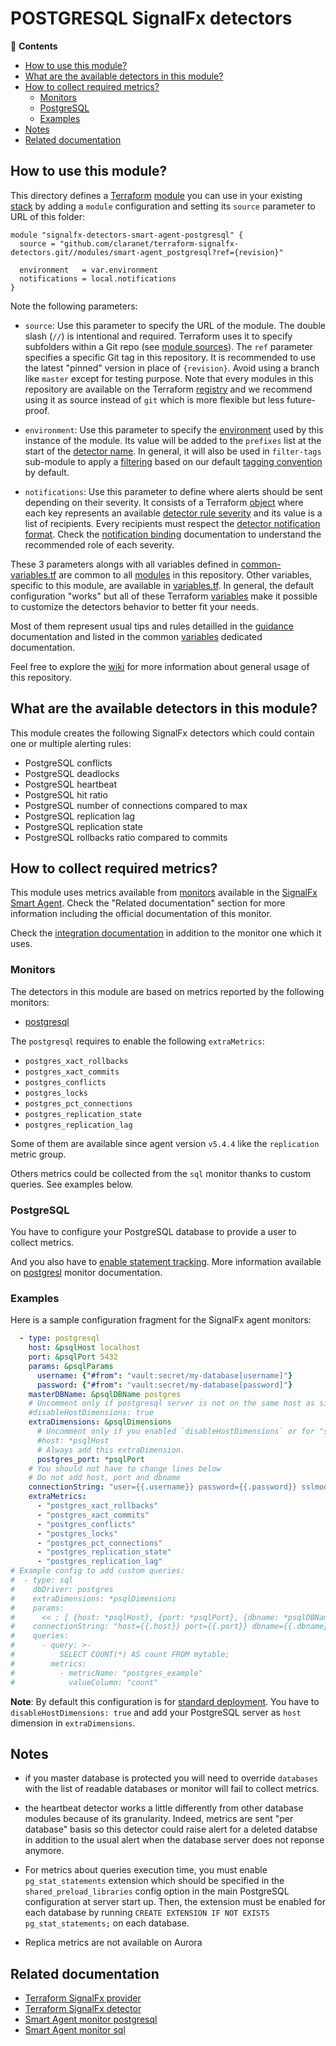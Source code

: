 # POSTGRESQL SignalFx detectors

<!-- START doctoc generated TOC please keep comment here to allow auto update -->
<!-- DON'T EDIT THIS SECTION, INSTEAD RE-RUN doctoc TO UPDATE -->
:link: **Contents**

- [How to use this module?](#how-to-use-this-module)
- [What are the available detectors in this module?](#what-are-the-available-detectors-in-this-module)
- [How to collect required metrics?](#how-to-collect-required-metrics)
  - [Monitors](#monitors)
  - [PostgreSQL](#postgresql)
  - [Examples](#examples)
- [Notes](#notes)
- [Related documentation](#related-documentation)

<!-- END doctoc generated TOC please keep comment here to allow auto update -->

## How to use this module?

This directory defines a [Terraform](https://www.terraform.io/) 
[module](https://www.terraform.io/docs/modules/usage.html) you can use in your
existing [stack](https://github.com/claranet/terraform-signalfx-detectors/wiki/Getting-started#stack) by adding a 
`module` configuration and setting its `source` parameter to URL of this folder:

```hcl
module "signalfx-detectors-smart-agent-postgresql" {
  source = "github.com/claranet/terraform-signalfx-detectors.git//modules/smart-agent_postgresql?ref={revision}"

  environment   = var.environment
  notifications = local.notifications
}
```

Note the following parameters:

* `source`: Use this parameter to specify the URL of the module. The double slash (`//`) is intentional  and required. 
  Terraform uses it to specify subfolders within a Git repo (see [module
  sources](https://www.terraform.io/docs/modules/sources.html)). The `ref` parameter specifies a specific Git tag in
  this repository. It is recommended to use the latest "pinned" version in place of `{revision}`. Avoid using a branch 
  like `master` except for testing purpose. Note that every modules in this repository are available on the Terraform 
  [registry](https://registry.terraform.io/modules/claranet/detectors/signalfx) and we recommend using it as source 
  instead of `git` which is more flexible but less future-proof.

* `environment`: Use this parameter to specify the 
  [environment](https://github.com/claranet/terraform-signalfx-detectors/wiki/Getting-started#environment) used by this 
  instance of the module.
  Its value will be added to the `prefixes` list at the start of the [detector 
  name](https://github.com/claranet/terraform-signalfx-detectors/wiki/Templating#example).
  In general, it will also be used in `filter-tags` sub-module to apply a
  [filtering](https://github.com/claranet/terraform-signalfx-detectors/wiki/Guidance#filtering) based on our default 
  [tagging convention](https://github.com/claranet/terraform-signalfx-detectors/wiki/Tagging-convention) by default.

* `notifications`: Use this parameter to define where alerts should be sent depending on their severity. It consists 
  of a Terraform [object](https://www.terraform.io/docs/configuration/types.html#object-) where each key represents an 
  available [detector rule severity](https://docs.signalfx.com/en/latest/detect-alert/set-up-detectors.html#severity) 
  and its value is a list of recipients. Every recipients must respect the [detector notification 
  format](https://registry.terraform.io/providers/splunk-terraform/signalfx/latest/docs/resources/detector#notification-format).
  Check the [notification binding](https://github.com/claranet/terraform-signalfx-detectors/wiki/Notifications-binding) 
  documentation to understand the recommended role of each severity.

These 3 parameters alongs with all variables defined in [common-variables.tf](common-variables.tf) are common to all 
[modules](../) in this repository. Other variables, specific to this module, are available in 
[variables.tf](variables.tf).
In general, the default configuration "works" but all of these Terraform 
[variables](https://www.terraform.io/docs/configuration/variables.html) make it possible to 
customize the detectors behavior to better fit your needs.

Most of them represent usual tips and rules detailled in the 
[guidance](https://github.com/claranet/terraform-signalfx-detectors/wiki/Guidance) documentation and listed in the 
common [variables](https://github.com/claranet/terraform-signalfx-detectors/wiki/Variables) dedicated documentation.

Feel free to explore the [wiki](https://github.com/claranet/terraform-signalfx-detectors/wiki) for more information about 
general usage of this repository.

## What are the available detectors in this module?

This module creates the following SignalFx detectors which could contain one or multiple alerting rules:

* PostgreSQL conflicts
* PostgreSQL deadlocks
* PostgreSQL heartbeat
* PostgreSQL hit ratio
* PostgreSQL number of connections compared to max
* PostgreSQL replication lag
* PostgreSQL replication state
* PostgreSQL rollbacks ratio compared to commits

## How to collect required metrics?

This module uses metrics available from 
[monitors](https://docs.signalfx.com/en/latest/integrations/agent/monitors/_monitor-config.html)
available in the [SignalFx Smart 
Agent](https://github.com/signalfx/signalfx-agent). Check the "Related documentation" section for more 
information including the official documentation of this monitor.


Check the [integration 
documentation](https://docs.signalfx.com/en/latest/integrations/integrations-reference/integrations.postgresql.html) 
in addition to the monitor one which it uses.

### Monitors

The detectors in this module are based on metrics reported by the following monitors:

* [postgresql](https://docs.signalfx.com/en/latest/integrations/agent/monitors/postgresql.html)

The `postgresql` requires to enable the following `extraMetrics`:

* `postgres_xact_rollbacks`
* `postgres_xact_commits`
* `postgres_conflicts`
* `postgres_locks`
* `postgres_pct_connections`
* `postgres_replication_state`
* `postgres_replication_lag`

Some of them are available since agent version `v5.4.4` like the `replication` metric group.

Others metrics could be collected from the `sql` monitor thanks to custom queries. See examples below.

### PostgreSQL

You have to configure your PostgreSQL database to provide a user to collect metrics.

And you also have to [enable statement tracking](https://www.postgresql.org/docs/9.3/pgstatstatements.html#AEN160631).
More information available on 
[postgresl](https://docs.signalfx.com/en/latest/integrations/agent/monitors/postgresql.html#metrics-about-queries) 
monitor documentation.

### Examples

Here is a sample configuration fragment for the SignalFx agent monitors:

```yaml
  - type: postgresql
    host: &psqlHost localhost
    port: &psqlPort 5432
    params: &psqlParams
      username: {"#from": "vault:secret/my-database[username]"}
      password: {"#from": "vault:secret/my-database[password]"}
    masterDBName: &psqlDBName postgres
    # Uncomment only if postgresql server is not on the same host as signalfx agent
    #disableHostDimensions: true
    extraDimensions: &psqlDimensions
      # Uncomment only if you enabled `disableHostDimensions` or for "serverless" mode.
      #host: *psqlHost
      # Always add this extraDimension.
      postgres_port: *psqlPort
    # You should not have to change lines below
    # Do not add host, port and dbname
    connectionString: "user={{.username}} password={{.password}} sslmode=disable"
    extraMetrics:
      - "postgres_xact_rollbacks"
      - "postgres_xact_commits"
      - "postgres_conflicts"
      - "postgres_locks"
      - "postgres_pct_connections"
      - "postgres_replication_state"
      - "postgres_replication_lag"
# Example config to add custom queries:
#  - type: sql
#    dbDriver: postgres
#    extraDimensions: *psqlDimensions
#    params:
#      << : [ {host: *psqlHost}, {port: *psqlPort}, {dbname: *psqlDBName}, *psqlParams ]
#    connectionString: "host={{.host}} port={{.port}} dbname={{.dbname}} user={{.username}} password={{.password}} sslmode=disable"
#    queries:
#      - query: >-
#          SELECT COUNT(*) AS count FROM mytable;
#        metrics:
#          - metricName: "postgres_example"
#            valueColumn: "count"
```

__Note__: By default this configuration is for [standard 
deployment](https://github.com/claranet/terraform-signalfx-detectors/wiki/Guidance#deployment-mode). 
You have to `disableHostDimensions: true` and add your PostgreSQL server as `host` dimension in `extraDimensions`.


## Notes

* if you master database is protected you will need to override `databases` with the list of readable databases
or monitor will fail to collect metrics.

* the heartbeat detector works a little differently from other database modules because of its granularity.
Indeed, metrics are sent "per database" basis so this detector could raise alert for a deleted databse
in addition to the usual alert when the database server does not reponse anymore.

* For metrics about queries execution time, you must enable `pg_stat_statements` extension which should be specified 
in the `shared_preload_libraries` config option in the main PostgreSQL configuration at server start up. Then, the 
extension must be enabled for each database by running `CREATE EXTENSION IF NOT EXISTS pg_stat_statements;` on each database.

* Replica metrics are not available on Aurora


## Related documentation

* [Terraform SignalFx provider](https://registry.terraform.io/providers/splunk-terraform/signalfx/latest/docs)
* [Terraform SignalFx detector](https://registry.terraform.io/providers/splunk-terraform/signalfx/latest/docs/resources/detector)
* [Smart Agent monitor postgresql](https://docs.signalfx.com/en/latest/integrations/agent/monitors/postgresql.html)
* [Smart Agent monitor sql](https://docs.signalfx.com/en/latest/integrations/agent/monitors/sql.html)
